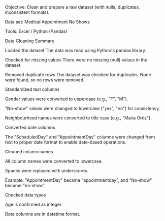 
 Objective: Clean and prepare a raw dataset (with nulls, duplicates, inconsistent formats).

 Data set: Medical Appointment No Shows
 
 Tools: Excel / Python (Pandas)

 Data Cleaning Summary
 
 Loaded the dataset
The data was read using Python's pandas library.

Checked for missing values
There were no missing (null) values in the dataset.

Removed duplicate rows
The dataset was checked for duplicates. None were found, so no rows were removed.

Standardized text columns

Gender values were converted to uppercase (e.g., "F", "M").

"No-show" values were changed to lowercase ("yes", "no") for consistency.

Neighbourhood names were converted to title case (e.g., "Maria Ortiz").

Converted date columns

The "ScheduledDay" and "AppointmentDay" columns were changed from text to proper date format to enable date-based operations.

Cleaned column names

All column names were converted to lowercase.

Spaces were replaced with underscores.

Example: "AppointmentDay" became "appointmentday", and "No-show" became "no-show".

Checked data types

Age is confirmed as integer.

Date columns are in datetime format.

